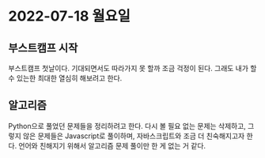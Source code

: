 # 2022-07-18 월요일

## 부스트캠프 시작

부스트캠프 첫날이다. 기대되면서도 따라가지 못 할까 조금 걱정이 된다.
그래도 내가 할 수 있는한 최대한 열심히 해보려고 한다.

## 알고리즘 

Python으로 풀었던 문제들을 정리하려고 한다.
다시 볼 필요 없는 문제는 삭제하고, 그렇지 않은 문제들은 Javascript로 풀이하며, 자바스크립트와 조금 더 친숙해지고자 한다.
언어와 친해지기 위해서 알고리즘 문제 풀이만 한 게 없는 거 같다.